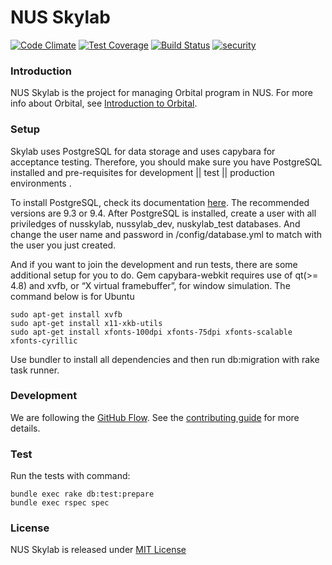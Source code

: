 NUS Skylab
========================================================

[![Code Climate](https://codeclimate.com/github/nusskylab/nusskylab/badges/gpa.svg)](https://codeclimate.com/github/nusskylab/nusskylab) [![Test Coverage](https://codeclimate.com/github/nusskylab/nusskylab/badges/coverage.svg)](https://codeclimate.com/github/nusskylab/nusskylab/coverage) [![Build Status](https://travis-ci.org/nusskylab/nusskylab.svg?branch=iss77)](https://travis-ci.org/nusskylab/nusskylab) [![security](https://hakiri.io/github/nusskylab/nusskylab/master.svg)](https://hakiri.io/github/nusskylab/nusskylab/master)

### Introduction

NUS Skylab is the project for managing Orbital program in NUS. For more info about Orbital, see [Introduction to Orbital](https://github.com/nusskylab/nusskylab/blob/master/docs/orbital.md).


### Setup

Skylab uses PostgreSQL for data storage and uses capybara for acceptance testing. Therefore, you should make sure you have PostgreSQL installed and pre-requisites for development || test || production environments .

To install PostgreSQL, check its documentation [here](http://www.postgresql.org/download/). The recommended versions are 9.3 or 9.4. After PostgreSQL is installed, create a user with all priviledges of nusskylab, nussylab_dev, nuskylab_test databases. And change the user name and password in /config/database.yml to match with the user you just created.

And if you want to join the development and run tests, there are some additional setup for you to do. Gem capybara-webkit requires use of qt(>= 4.8) and xvfb, or “X virtual framebuffer”, for window simulation. The command below is for Ubuntu

```
sudo apt-get install xvfb
sudo apt-get install x11-xkb-utils
sudo apt-get install xfonts-100dpi xfonts-75dpi xfonts-scalable xfonts-cyrillic
```

Use bundler to install all dependencies and then run db:migration with rake task runner.

### Development

We are following the [GitHub Flow](https://guides.github.com/introduction/flow/index.html). See the [contributing guide](./docs/contributing_guide.md) for more details.


### Test

Run the tests with command:

```
bundle exec rake db:test:prepare
bundle exec rspec spec
```

### License

NUS Skylab is released under [MIT License](./LICENSE)
